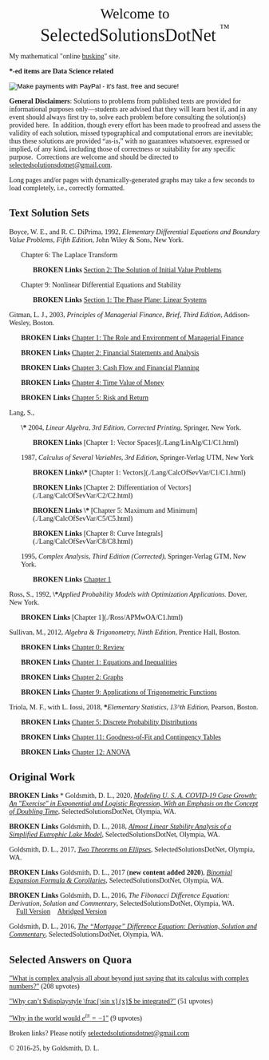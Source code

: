 <style>
  body {font-family: Palatino;
    background-image: url("./PreciousBkgrnd2.png");}
</style>
<body>
<p><center><big><big><big><big>Welcome to<br>
<big>SelectedSolutionsDotNet</big> <sup><sup>™</sup></sup> </big></big></big></big></center></p>

<p>My mathematical "online <a href="https://en.wikipedia.org/wiki/Street_performance">busking</a>" site.

<p><b>*-ed items are Data Science related</b>

<form action="https://www.paypal.com/cgi-bin/webscr"
          method="post"><input name="cmd"
            value="_xclick" type="hidden"> <input name="business"
            value="dgoldsmith_89@alumni.brown.edu" type="hidden"> <input
            name="item_name" value="SelectedSolutions Donation"
            type="hidden"> <input name="cn" value="Special Instructions
            (optional" type="hidden"> <input
            src="https://www.paypal.com/images/x-click-but04.gif"
            name="submit" alt="Make payments with PayPal - it's fast,
            free and secure!" align="middle" border="0" type="image"></form>
</p>

<b>General Disclaimers</b>: Solutions to problems from published texts are provided for informational purposes only&mdash;students are advised that they will learn best if, and in any event should always first try to, solve each problem before consulting the solution(s) provided here.&nbsp; In addition, though every effort has been made to proofread and assess the validity of each solution, missed typographical and computational errors are inevitable; thus these solutions are provided <q>as-is,</q> with no guarantees whatsoever, expressed or implied, of any kind, including those of correctness or suitability for any specific purpose.&nbsp; Corrections are welcome and should be directed to [selectedsolutionsdotnet@gmail.com](mailto:selectedsolutionsdotnet@gmail.com).

Long pages and/or pages with dynamically-generated graphs may take a few seconds to load completely, i.e., correctly formatted.

## Text Solution Sets

Boyce, W. E., and R. C. DiPrima, 1992, <i>Elementary Differential Equations and Boundary Value Problems, Fifth Edition</i>, John Wiley & Sons, New York.
      <ul> Chapter 6: The Laplace Transform
            <ul><b>BROKEN Links</b> [Section 2: The Solution of Initial Value Problems](./BoyceDiPrima/C6/C6S2.html)
            </ul>
      </ul>
      <ul> Chapter 9: Nonlinear Differential Equations and Stability
            <ul><b>BROKEN Links</b> [Section 1: The Phase Plane: Linear Systems](./BoyceDiPrima/C9/C9S1.html)
            </ul>
      </ul>

Gitman, L. J., 2003, <i>Principles of Managerial Finance, Brief, Third Edition</i>, Addison-Wesley, Boston.
            <ul><b>BROKEN Links</b> [Chapter 1: The Role and Environment of Managerial Finance](./Gitman/C1/C1.html)</ul>
            <ul><b>BROKEN Links</b> [Chapter 2: Financial Statements and Analysis](./Gitman/C2/C2.html)</ul>
            <ul><b>BROKEN Links</b> [Chapter 3: Cash Flow and Financial Planning](./Gitman/C3/C3.html)</ul>
            <ul><b>BROKEN Links</b> [Chapter 4: Time Value of Money](./Gitman/C4/C4.html)</ul>
            <ul><b>BROKEN Links</b> [Chapter 5: Risk and Return](./Gitman/C5/C5.html)</ul>

Lang, S.,
  <ul><b>\*</b> 2004, <i>Linear Algebra, 3rd Edition, Corrected Printing</i>, Springer, New York.
            <ul>
            	<b>BROKEN Links</b> [Chapter 1: Vector Spaces](./Lang/LinAlg/C1/C1.html)
            </ul>
  </ul>
  <ul>1987, <i>Calculus of Several Variables, 3rd Edition</i>, Springer-Verlag UTM, New York
            <ul>
            	<b>BROKEN Links</b><b>\*</b> [Chapter 1: Vectors](./Lang/CalcOfSevVar/C1/C1.html)
            </ul>
            <ul>
            	<b>BROKEN Links</b> [Chapter 2: Differentiation of Vectors](./Lang/CalcOfSevVar/C2/C2.html)
            </ul>
            <ul>
                <b>BROKEN Links</b> <b>\*</b> [Chapter 5: Maximum and Minimum](./Lang/CalcOfSevVar/C5/C5.html)</ul>
            <ul>
               <b>BROKEN Links</b> [Chapter 8: Curve Integrals](./Lang/CalcOfSevVar/C8/C8.html)</ul>

   1995, <i>Complex Analysis, Third Edition (Corrected)</i>, Springer-Verlag GTM, New York.
            <ul>
               <b>BROKEN Links</b> [Chapter 1](./Lang/ComplexAnalysis/C1.html)
            </ul>
  </ul>
Ross, S., 1992, <b>\*</b><i>Applied Probability Models with Optimization Applications.</i> Dover, New York.
            <ul>
               <b>BROKEN Links</b> [Chapter 1](./Ross/APMwOA/C1.html)
            </ul>

Sullivan, M., 2012, <i>Algebra \& Trigonometry, Ninth Edition</i>, Prentice Hall, Boston.
            <ul>
               <b>BROKEN Links</b> [Chapter 0: Review](./Sullivan/Review/Review.html)
            </ul>
            <ul>
               <b>BROKEN Links</b> [Chapter 1: Equations and Inequalities](./Sullivan/C1/C1.html)
            </ul>
            <ul>
               <b>BROKEN Links</b> [Chapter 2: Graphs](./Sullivan/C2/C2.html)
            </ul>
            <ul>
               <b>BROKEN Links</b> [Chapter 9: Applications of Trigonometric Functions](./Sullivan/C9/C9.html)
            </ul>

Triola, M. F., with L. Iossi, 2018, <b>\*</b><i>Elementary Statistics, 13^th Edition</i>, Pearson, Boston.
            <ul>
               <b>BROKEN Links</b> [Chapter 5: Discrete Probability Distributions](./Triola/C5/C5.html)
            </ul>
            <ul>
               <b>BROKEN Links</b> [Chapter 11: Goodness-of-Fit and Contingency Tables](./Triola/C11/C11.html)
            </ul>
            <ul>
               <b>BROKEN Links</b> [Chapter 12: ANOVA](./Triola/C12/C12.html)
            </ul>


## Original Work

<b>BROKEN Links</b> \* Goldsmith, D. L., 2020, [<i>Modeling U. S. A. COVID-19 Case Growth: An "Exercise" in Exponential and Logistic Regression, With an Emphasis on the Concept of Doubling Time</i>](./COVID-19/COVID19.html),  SelectedSolutionsDotNet, Olympia, WA.

<b>BROKEN Links</b> Goldsmith, D. L., 2018, [<i>Almost Linear Stability Analysis of a Simplified Eutrophic Lake Model</i>](./DEMARC/DEMARCProposedSysV2_NoEvectorPlanes.html),  SelectedSolutionsDotNet, Olympia, WA.<br>

Goldsmith, D. L., 2017, [<i>Two Theorems on Ellipses</i>](./Misc/Ellipses/TwoTheorems.html),  SelectedSolutionsDotNet, Olympia, WA.<br>

<b>BROKEN Links</b> Goldsmith, D. L., 2017 (<b>new content added 2020</b>), [<i>Binomial Expansion Formula & Corollaries</i>](./Misc/BinThm.html),  SelectedSolutionsDotNet, Olympia, WA.<br>

<b>BROKEN Links</b> Goldsmith, D. L., 2016, <i>The Fibonacci Difference Equation: Derivation, Solution and Commentary</i>,  SelectedSolutionsDotNet, Olympia, WA.<br>
$~~~~$[Full Version](./Misc/Fibonacci.html)$~~~~$[Abridged Version](./Misc/Fibonacci_abridged.html)

Goldsmith, D. L., 2016, [<i>The <q>Mortgage</q> Difference Equation: Derivation, Solution and Commentary</i>](./Misc/MortgageDE/Mortgage.html),  SelectedSolutionsDotNet, Olympia, WA.<br>

## Selected Answers on Quora

["What is complex analysis all about beyond just saying that its calculus with complex numbers?"](https://www.quora.com/What-is-complex-analysis-all-about-beyond-just-saying-that-its-calculus-with-complex-numbers/answer/David-Goldsmith-9) (208 upvotes)

["Why can’t $\displaystyle \frac{\sin x}{x}$ be integrated?"](https://www.quora.com/Why-cant-frac-sin-x-x-be-integrated/answer/David-Goldsmith-9) (51 upvotes)

["Why in the world would $e^{i\pi}= -1$"](https://www.quora.com/Why-in-the-world-would-e-i-pi-1/answer/David-Goldsmith-9) (9 upvotes)

<p>
Broken links?  Please notify <a href="mailto:selectedsolutionsdotnet@gmail.com">selectedsolutionsdotnet@gmail.com</a></p>

<p>&copy; 2016-25,  by Goldsmith, D. L.</p>

<script type='text/javascript' src='https://cdn.mathjax.org/mathjax/latest/MathJax.js?config=TeX-MML-AM_HTMLorMML'></script>
<script type='text/javascript'>function reloadMathJax(){MathJax.Hub.Queue(["Typeset",MathJax.Hub]);}</script>
</body>
